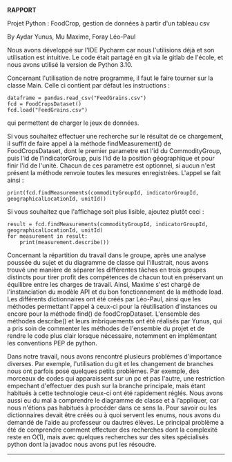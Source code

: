 **RAPPORT**

Projet Python : FoodCrop, gestion de données à partir d'un tableau csv

By Aydar Yunus, Mu Maxime, Foray Léo-Paul

Nous avons développé sur l'IDE Pycharm car nous l'utilisions déjà et son utilisation est intuitive. 
Le code était partagé en git via le gitlab de l'école, et nous avons utilisé la version de Python 3.10.

Concernant l'utilisation de notre programme, il faut le faire tourner sur la classe Main.
Celle ci contient par défaut les instructions :

    dataframe = pandas.read_csv("FeedGrains.csv")
    fcd = FoodCropsDataset()
    fcd.load("FeedGrains.csv")

qui permettent de charger le jeux de données.

Si vous souhaitez effectuer une recherche sur le résultat de ce chargement, il suffit de faire appel à la méthode findMeasurement() de FoodCropsDataset, dont le premier parametre est l'id du CommodityGroup, puis l'id de l'indicatorGroup, puis l'id de la position géographique et pour finir l'id de l'unité. Chacun de ces paramètre est optionnel, si aucun n'est présent la méthode renvoie toutes les mesures enregistrées.
L'appel se fait ainsi :

    print(fcd.findMeasurements(commodityGroupId, indicatorGroupId, geographicalLocationId, unitId))


Si vous souhaitez que l'affichage soit plus lisible, ajoutez plutôt ceci :

    result = fcd.findMeasurements(commodityGroupId, indicatorGroupId, geographicalLocationId, unitId)
    for measurement in result:
        print(measurement.describe())

Concernant la répartition du travail dans le groupe, après une analyse poussée du sujet et du diagramme de classe qui l'illustrait, 
nous avons trouvé une manière de séparer les différentes tâches en trois groupes distincts pour tirer profit des compétences de chacun tout en préservant un équilibre entre les charges de travail. 
Ainsi, Maxime s'est chargé de l'instanciation du modèle API et du bon fonctionnement de la méthode load. 
Les différents dictionnaires ont été créés par Léo-Paul, ainsi que les méthodes permettant l'appel à ceux-ci pour la réutilisation d'instances ou encore pour la méthode find() de foodCropDataset. 
L'ensemble des méthodes describe() et leurs imbriquements ont été réalisés par Yunus, qui a pris soin de commenter les méthodes de l'ensemble du projet et de rendre le code plus clair lorsque nécessaire, notemment en implémentant les conventions PEP de python.

Dans notre travail, nous avons rencontré plusieurs problèmes d'importance diverses. Par exemple, l'utilisation du git et les changement de branches nous ont parfois posé quelques petits problèmes. Par exemple, des morceaux de codes qui apparaissent sur un pc et pas l'autre, une restriction empechant d'effectuer des push sur la branche principale, mais étant habitués à cette technologie ceux-ci ont été rapidement réglés. Nous avons aussi eu du mal à comprendre le diagramme de classe et à l'appliquer, car nous n'étions pas habitués à procéder dans ce sens la. Pour savoir ou les dictionnaires devait être créés ou à quoi servent les enums, nous avons du demandé de l'aide au professeur ou dautres élèves. Le principal problème a été de comprendre comment effectuer des recherches dont la complexité reste en O(1), mais avec quelques recherches sur des sites spécialisés python dont la javadoc nous avons put les résoudre.

-----------------------------------------------------------------------------------------------------
